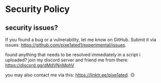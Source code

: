 # Security Policy

## security issues? 

If you found a bug or a vulnerability, let me know on GitHub. Submit it via issues: https://github.com/pixe1ated1/experimental/issues.

found anything that needs to be resolved immediately in a script i uploaded? join my discord server and friend me from there: https://discord.gg/dMdVNnMphV

you may also contact me via this: https://linktr.ee/pixe1ated. :D
